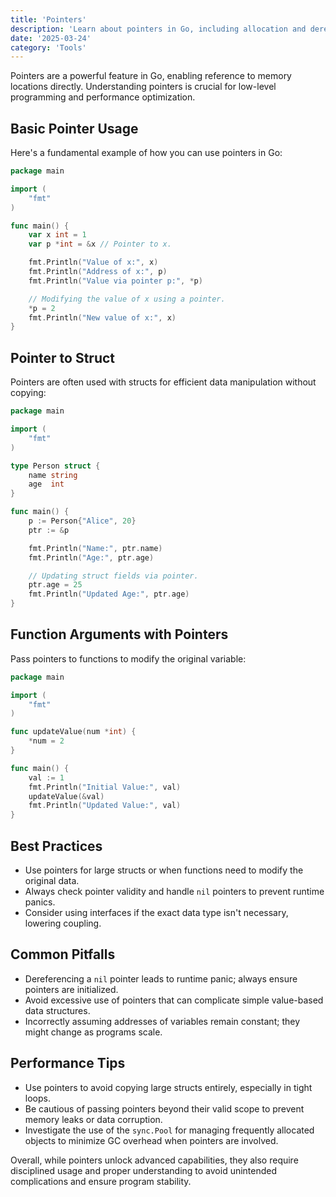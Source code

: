 ```yaml
---
title: 'Pointers'
description: 'Learn about pointers in Go, including allocation and dereferencing, with examples and best practices.'
date: '2025-03-24'
category: 'Tools'
---
```


Pointers are a powerful feature in Go, enabling reference to memory locations directly. Understanding pointers is crucial for low-level programming and performance optimization.

## Basic Pointer Usage

Here's a fundamental example of how you can use pointers in Go:

```go
package main

import (
	"fmt"
)

func main() {
	var x int = 1
	var p *int = &x // Pointer to x.

	fmt.Println("Value of x:", x)
	fmt.Println("Address of x:", p)
	fmt.Println("Value via pointer p:", *p)

	// Modifying the value of x using a pointer.
	*p = 2
	fmt.Println("New value of x:", x)
}
```

## Pointer to Struct

Pointers are often used with structs for efficient data manipulation without copying:

```go
package main

import (
	"fmt"
)

type Person struct {
	name string
	age  int
}

func main() {
	p := Person{"Alice", 20}
	ptr := &p

	fmt.Println("Name:", ptr.name)
	fmt.Println("Age:", ptr.age)

	// Updating struct fields via pointer.
	ptr.age = 25
	fmt.Println("Updated Age:", ptr.age)
}
```

## Function Arguments with Pointers

Pass pointers to functions to modify the original variable:

```go
package main

import (
	"fmt"
)

func updateValue(num *int) {
	*num = 2
}

func main() {
	val := 1
	fmt.Println("Initial Value:", val)
	updateValue(&val)
	fmt.Println("Updated Value:", val)
}
```

## Best Practices

- Use pointers for large structs or when functions need to modify the original data.
- Always check pointer validity and handle `nil` pointers to prevent runtime panics.
- Consider using interfaces if the exact data type isn't necessary, lowering coupling.
  
## Common Pitfalls

- Dereferencing a `nil` pointer leads to runtime panic; always ensure pointers are initialized.
- Avoid excessive use of pointers that can complicate simple value-based data structures.
- Incorrectly assuming addresses of variables remain constant; they might change as programs scale.
  
## Performance Tips

- Use pointers to avoid copying large structs entirely, especially in tight loops.
- Be cautious of passing pointers beyond their valid scope to prevent memory leaks or data corruption.
- Investigate the use of the `sync.Pool` for managing frequently allocated objects to minimize GC overhead when pointers are involved.
  
Overall, while pointers unlock advanced capabilities, they also require disciplined usage and proper understanding to avoid unintended complications and ensure program stability.